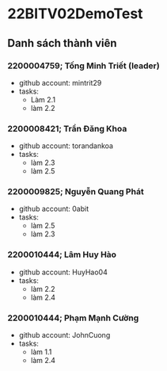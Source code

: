 # 22BITV02DemoTest

## Danh sách thành viên

### 2200004759; Tống Minh Triết (leader)
- github account: mintrit29      
- tasks:
  - Làm 2.1
  - làm 2.2
### 2200008421; Trần Đăng Khoa  
- github account: torandankoa  
- tasks:
  - làm 2.3
  - làm 2.5
### 2200009825; Nguyễn Quang Phát  
- github account: 0abit  
- tasks:
  - làm 2.5
  - làm 2.3
### 2200010444; Lâm Huy Hào  
- github account: HuyHao04  
- tasks:
  - làm 2.2
  - làm 2.4
### 2200010444; Phạm Mạnh Cường  
- github account: JohnCuong  
- tasks:
  - làm 1.1
  - làm 2.4

